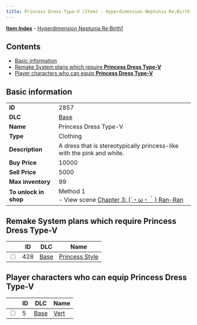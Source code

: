 ```yaml
---
title: Princess Dress Type-V (Item) - Hyperdimension Neptunia Re;Birth1
---
```


[**Item Index**](/neptunia/rb1/item/index.html) - [Hyperdimension Neptunia Re;Birth1](/neptunia/rb1)

## Contents

- [Basic information](#basic-information)
- [Remake System plans which require **Princess Dress Type-V**](#remake-system-plans-which-require-princess-dress-type-v)
- [Player characters who can equip **Princess Dress Type-V**](#player-characters-who-can-equip-princess-dress-type-v)

## Basic information

|   |   |
| -- | -- |
| **ID** | 2857 |
| **DLC** | [Base](/neptunia/rb1/dlc/1-base.html) |
| **Name** | Princess Dress Type-V |
| **Type** | Clothing |
| **Description** | A dress that is stereotypically princess-like with the pink and white. |
| **Buy Price** | 10000 |
| **Sell Price** | 5000 |
| **Max inventory** | 99 |
| **To unlock in shop** | Method 1<br />- View scene [Chapter 3: (´・ω・｀) Ran-Ran](/neptunia/rb1/scene/1-309-chapter-3-ran-ran.html) |


## Remake System plans which require **Princess Dress Type-V**

|    | ID | DLC | Name |
| -- | -- | --- | ---- |
| <input type="checkbox" id="rb1-quest-1-428" class="trackbox" /> | 428 | [Base](/neptunia/rb1/dlc/1-base.html) | [Princess Style](/neptunia/rb1/quest/1-428-princess-style.html) |


## Player characters who can equip **Princess Dress Type-V**

|    | ID | DLC | Name |
| -- | -- | --- | ---- |
| <input type="checkbox" id="rb1-player-1-5" class="trackbox" /> | 5 | [Base](/neptunia/rb1/dlc/1-base.html) | [Vert](/neptunia/rb1/player/1-5-vert.html) |

